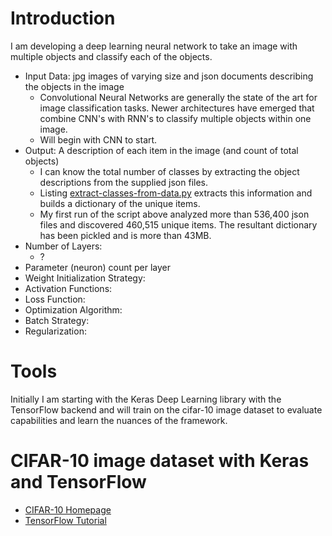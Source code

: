 # Introduction

I am developing a deep learning neural network to take an image with multiple objects and classify each of the objects.

- Input Data: jpg images of varying size and json documents describing the objects in the image  
    - Convolutional Neural Networks are generally the state of the art for image classification tasks. Newer architectures have emerged that combine CNN's with RNN's to classify multiple objects within one image.
    - Will begin with CNN to start.
- Output: A description of each item in the image (and count of total objects)
    - I can know the total number of classes by extracting the object descriptions from the supplied json files.
    - Listing [extract-classes-from-data.py](../src/extract-classes-from-data.py) extracts this information and builds a dictionary of the unique items.
    - My first run of the script above analyzed more than 536,400 json files and discovered 460,515 unique items. The resultant dictionary has been pickled and is more than 43MB.
- Number of Layers:
    - ?
- Parameter (neuron) count per layer
- Weight Initialization Strategy:
- Activation Functions:
- Loss Function:
- Optimization Algorithm:
- Batch Strategy:
- Regularization:


# Tools  

Initially I am starting with the Keras Deep Learning library with the TensorFlow backend and will train on the cifar-10 image dataset to evaluate capabilities and learn the nuances of the framework.

# CIFAR-10 image dataset with Keras and TensorFlow

- [CIFAR-10 Homepage](https://www.cs.toronto.edu/~kriz/cifar.html)
- [TensorFlow Tutorial](https://www.tensorflow.org/tutorials/deep_cnn)

###

